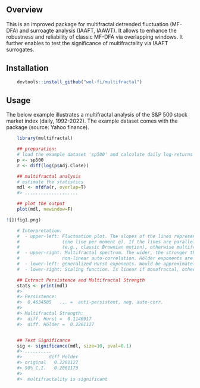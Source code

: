 ## Overview

This is an improved package for multifractal detrended fluctuation
(MF-DFA) and surroagte analysis (IAAFT, IAAWT). It allows to enhance the
robustness and reliability of classic MF-DFA via overlapping windows. It
further enables to test the significance of multifractality via IAAFT
surrogates.

## Installation

``` r
    devtools::install_github("wol-fi/multifractal")
```

## Usage

The below example illustrates a multifractal analysis of the S&P 500
stock market index (daily, 1992-2022). The example dataset comes with
the package (source: Yahoo finance).

``` r
    library(multifractal)

    ## preparation:
    # load the example dataset 'sp500' and calculate daily log-returns
    p <- sp500
    r <- diff(log(p$Adj.Close)) 

    ## multifractal analysis
    # estimate the statistics
    mdl <- mfdfa(r, overlap=T)
    #> ....................

    ## plot the output
    plot(mdl, newindow=F)

![](fig1.png)

    # Interpretation:
    #  - upper-left: Fluctuation plot. The slopes of the lines represent the Hurst exponents
    #                (one line per moment q). If the lines are parallel then the series is monofractal 
    #                (e.g., classic Brownian motion), otherwise multifractal. 
    #  - upper-right: Multifractal spectrum. The wider, the stronger the degree of multifractality and 
    #                non-linear auto-correlation. Hölder exponents are abbreviated by $\alpha$.
    #  - lower-left: generalized Hurst exponents. Would be approximately flat if monofractal.
    #  - lower-right: Scaling function. Is linear if monofractal, otherwise convex. 

    ## Extract Persistence and Multifractal Strength
    stats <- print(mdl)
    #> 
    #> Persistence: 
    #>  0.4634505   ... =  anti-persistent, neg. auto-corr. 
    #> 
    #> Multifractal Strength:
    #>  diff. Hurst =  0.1146917 
    #>  diff. Hölder =  0.2261127


    ## Test Significance
    sig <- significance(mdl, size=10, pval=0.1)
    #> ..........
    #>          diff_Holder
    #> original   0.2261127
    #> 90% C.I.   0.2061173
    #> 
    #>  multifractality is significant
```
